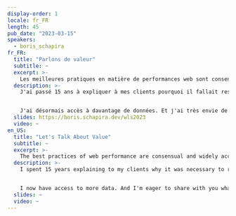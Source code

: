 ```yaml
---
display-order: 1
locale: fr_FR
length: 45
pub_date: "2023-03-15"
speakers:
  - boris_schapira
fr_FR:
  title: "Parlons de valeur"
  subtitle: ~
  excerpt: >-
    Les meilleures pratiques en matière de performances web sont consensuelles et largement acceptées, mais comment les valoriser d'un point de vue commercial ?
  description: >-
    J'ai passé 15 ans à expliquer à mes clients pourquoi il fallait respecter telle ou telle bonne pratique de développement. Comme beaucoup, je me suis appuyé sur des arguments d'autorité en citant les études menées par telle ou telle grande entreprise, mais sans forcément avoir, moi-même, la capacité de projeter ou de mesurer la valeur des optimisations que je proposais. 


    J'ai désormais accès à davantage de données. Et j'ai très envie de partager avec vous ce que j'ai appris sur la valeur de notre travail et pourquoi il devrait être crucial d'inscrire ces réflexions dans toutes les structure Digital/Marketing.
  slides: https://boris.schapira.dev/wls2023
  video: ~
en_US:
  title: "Let's Talk About Value"
  subtitle: ~
  excerpt: >-
    The best practices of web performance are consensual and widely accepted, but how can we value them from a business point of view?
  description: >-
    I spent 15 years explaining to my clients why it was necessary to respect this or that good development practice. Like many, I relied on authority, citing studies conducted by this or that major company, but without necessarily having the ability to project or measure the value of the optimizations I was proposing. 


    I now have access to more data. And I'm eager to share with you what I've learned about the value of our work and why it should be crucial to embed these thoughts in all digital/marketing structures.
  slides: ~
  video: ~
---
```

